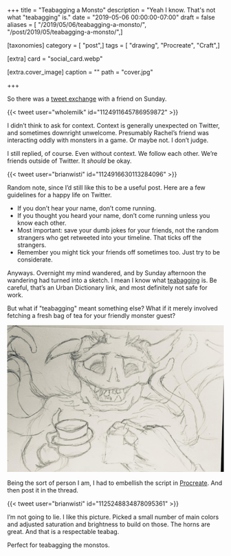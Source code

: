 +++
title = "Teabagging a Monsto"
description = "Yeah I know. That's not what \"teabagging\" is."
date = "2019-05-06 00:00:00-07:00"
draft = false
aliases = [ "/2019/05/06/teabagging-a-monsto/", "/post/2019/05/teabagging-a-monsto/",]

[taxonomies]
category = [ "post",]
tags = [ "drawing", "Procreate", "Craft",]

[extra]
card = "social_card.webp"

[extra.cover_image]
caption = ""
path = "cover.jpg"

+++

So there was a [tweet exchange](https://twitter.com/wholemilk/status/1124911645786959872) with
a friend on Sunday.

{{< tweet user="wholemilk" id="1124911645786959872" >}}

I didn’t think to ask for context. Context is generally unexpected on
Twitter, and sometimes downright unwelcome. Presumably Rachel’s friend
was interacting oddly with monsters in a game. Or maybe not. I don’t
judge.

I still replied, of course. Even without context. We follow each other.
We’re friends outside of Twitter. It *should* be okay.

{{< tweet user="brianwisti" id="1124916630113284096" >}}

Random note, since I’d still like this to be a useful post. Here are a
few guidelines for a happy life on Twitter.

- If you don’t hear your name, don’t come running.
- If you thought you heard your name, don’t come running unless you
  know each other.
- Most important: save your dumb jokes for your friends, not the
  random strangers who get retweeted into your timeline. That ticks
  off the strangers.
- Remember you might tick your friends off sometimes too. Just try to
  be considerate.

Anyways. Overnight my mind wandered, and by Sunday afternoon the
wandering had turned into a sketch. I mean I know what
[teabagging](https://www.urbandictionary.com/define.php?term=teabagging)
is. Be careful, that’s an Urban Dictionary link, and most definitely not
safe for work.

But what if "teabagging" meant something else? What if it merely
involved fetching a fresh bag of tea for your friendly monster guest?

![The sketch](sketch.jpg)

Being the sort of person I am, I had to embellish the script in
[Procreate](https://procreate.art). And then post it in the thread.

{{< tweet user="brianwisti" id="1125248834878095361" >}}

I’m not going to lie. I like this picture. Picked a small number of main
colors and adjusted saturation and brightness to build on those. The
horns are great. And that is a respectable teabag.

Perfect for teabagging the monstos.
